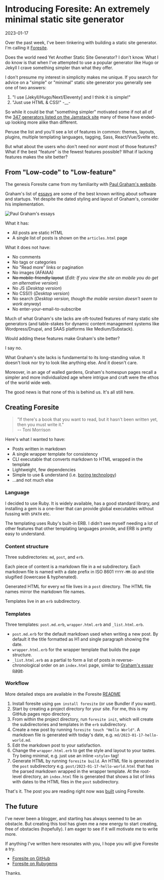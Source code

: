 # Introducing Foresite: An extremely minimal static site generator

2023-01-17

Over the past week, I've been tinkering with building a static site generator. I'm calling
it [Foresite](https://github.com/carlwiedemann/foresite).

Does the world need Yet Another Static Site Generator? I don't know. What I do know is that when I've attempted to use a
popular generator like Hugo or Jekyll I crave something simpler than what they offer.

I don't presume my interest in simplicity makes me unique. If you search for advice on a "simple" or "minimal" static
site generator you generally see one of two answers:

1. "I use [Jekyll/Hugo/Next/Eleventy] and I think it is simple!"
2. "Just use HTML & CSS!" -__-

So while it could be that "something simpler" motivated some if not all of
the [347 generators listed on the Jamstack site](https://jamstack.org/generators/) many of these have ended-up looking
more alike than different.

Peruse the list and you'll see a lot of features in common: themes, layouts, plugins, multiple templating languages,
tagging, Sass, React/Vue/Svelte etc.

But what about the users who don't need nor _want_ most of those features? What if the best "feature" is the fewest
features possible? What if lacking features makes the site better?

## From "Low-code" to "Low-feature"

The genesis Foresite came from my familiarity with [Paul Graham's website](http://paulgraham.com/index.html).

Graham's list of [essays](http://paulgraham.com/articles.html) are some of the best known writing about software and
startups. Yet despite the dated styling and layout of Graham's, consider his implementation.

![Paul Graham's essays](./img/paulgraham.png)

What it has:

* All posts are static HTML
* A single list of posts is shown on the `articles.html` page

What it does not have:

* No comments
* No tags or categories
* No "Read more" links or pagination
* No images (AFAIAA)
* <span><strike>No mobile-friendly layout</strike> (_Edit: If you view the site on mobile you do get an alternative
  version_)</span>
* No JS (_Desktop version_)
* No CSS(!) (_Desktop version_)
* No search (_Desktop version, though the mobile version doesn't seem to work anyway_)
* No enter-your-email-to-subscribe

Much of what Graham's site lacks are oft-touted features of many static site generators (and table-stakes for dynamic
content management systems like Wordpress/Drupal, and SAAS platforms like Medium/Substack).

Would adding these features make Graham's site better?

I say no.

What Graham's site lacks is fundamental to its long-standing value. It doesn't look nor try to look like anything else.
And it doesn't care.

Moreover, in an age of walled gardens, Graham's homespun pages recall a simpler and more individualized age where
intrigue and craft were the ethos of the world wide web.

The good news is that none of this is behind us. It's all still here.

## Creating Foresite

> "If there's a book that you want to read, but it hasn't been written yet, then you must write it."<br/>-- Toni
> Morrison

Here's what I wanted to have:

* Posts written in markdown
* A single wrapper template for consistency
* CLI executable that converts markdown to HTML wrapped in the template
* Lightweight, few dependencies
* Simple to use & understand (i.e. [boring technology](https://mcfunley.com/choose-boring-technology))
* ...and not much else

### Language

I decided to use Ruby. It is widely available, has a good standard library, and installing a gem is a one-liner that can
provide global executables without fussing with `$PATH` etc.

The templating uses Ruby's built-in ERB. I didn't see myself needing a lot of other features that other templating
languages provide, and ERB is pretty easy to understand.

### Content structure

Three subdirectories: `md`, `post`, and `erb`.

Each piece of content is a markdown file in a `md` subdirectory. Each markdown file is named with a date prefix in ISO
8601 `YYYY-MM-DD` and title slugified (lowercase & hyphenated).

Generated HTML for every `md` file lives in a `post` directory. The HTML file names mirror the markdown file names.

Templates live in an `erb` subdirectory.

### Templates

Three templates: `post.md.erb`, `wrapper.html.erb` and `_list.html.erb`.

* `post.md.erb` for the default markdown used when writing a new post. By default it the title formatted as H1 and
  single paragraph showing the date.
* `wrapper.html.erb` for the wrapper template that builds the page structure.
* `_list.html.erb` as a partial to form a list of posts in reverse-chronological order on an `index.html` page, similar
  to [Graham's essay page](http://paulgraham.com/articles.html).

### Workflow

More detailed steps are available in the Foresite [README](https://github.com/carlwiedemann/foresite)

1. Install foresite using `gem install foresite` (or use Bundler if you want).
2. Start by creating a project directory for your site. For me, this is my GitHub pages repo directory.
3. From within the project directory, run `foresite init`, which will create the subdirectories and templates in
   the `erb` subdirectory.
4. Create a new post by running `foresite touch "Hello World"`. A markdown file is generated with today's date,
   e.g. `md/2023-01-17-hello-world.md`.
5. Edit the markdown post to your satisfaction.
6. Change the `wrapper.html.erb` to get the style and layout to your tastes. Try being minimal, e.g. just use an
   inline `<style>` tag!
7. Generate HTML by running `foresite build`. An HTML file is generated in the `post` subdirectory
   e.g. `post/2023-01-17-hello-world.html` that has the parsed markdown wrapped in the wrapper template. At the
   root-level directory, an `index.html` file is generated that shows a list of links with dates to the HTML files in
   the `post` subdirectory.

That's it. The post you are reading right now was [built](https://github.com/carlwiedemann/carlwiedemann.github.io) using Foresite.

## The future

I've never been a blogger, and starting has always seemed to be an obstacle. But creating this tool has given me a new
energy to start creating, free of obstacles (hopefully). I am eager to see if it will motivate me to write more.

If anything I've written here resonates with you, I hope you will give Foresite a try.

* [Foresite on GitHub](https://github.com/carlwiedemann/foresite)
* [Foresite on Rubygems](https://rubygems.org/gems/foresite)

Thanks.